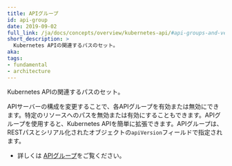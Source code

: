 ```yaml
---
title: APIグループ
id: api-group
date: 2019-09-02
full_link: /ja/docs/concepts/overview/kubernetes-api/#api-groups-and-versioning
short_description: >
  Kubernetes APIの関連するパスのセット。
aka:
tags:
- fundamental
- architecture
---
```

Kubernetes APIの関連するパスのセット。
<!--more-->
APIサーバーの構成を変更することで、各APIグループを有効または無効にできます。特定のリソースへのパスを無効または有効にすることもできます。APIグループを使用すると、Kubernetes APIを簡単に拡張できます。APIグループは、RESTパスとシリアル化されたオブジェクトの`apiVersion`フィールドで指定されます。

* 詳しくは [APIグループ](/ja/docs/concepts/overview/kubernetes-api/#api-groups-and-versioning)をご覧ください。